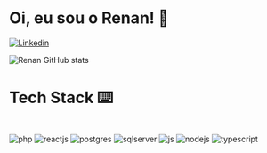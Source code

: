 # Oi, eu sou o Renan! 🤙
[![Linkedin](https://img.shields.io/badge/linkedin-%230077B5.svg?style=for-the-badge&logo=linkedin&logoColor=white)](https://www.linkedin.com/in/renaxcardoso/)


![Renan GitHub stats](https://github-readme-stats.vercel.app/api?username=RenanSilvaCardoso&show_icons=true&theme=dracula)

# Tech Stack ⌨️

<divs style='display: inline_block'><br/>
    <img align="center" alt="php" src="https://img.shields.io/badge/php-%23777BB4.svg?style=for-the-badge&logo=php&logoColor=white)" />
    <img align="center" alt="reactjs" src="https://img.shields.io/badge/react-%2320232a.svg?style=for-the-badge&logo=react&logoColor=%2361DAFB" />
    <img align="center" alt="postgres" src="https://img.shields.io/badge/postgres-%23316192.svg?style=for-the-badge&logo=postgresql&logoColor=white" />
    <img align="center" alt="sqlserver" src="https://img.shields.io/badge/Microsoft%20SQL%20Server-CC2927?style=for-the-badge&logo=microsoft%20sql%20server&logoColor=white" />
    <img align="center" alt="js" src="https://img.shields.io/badge/javascript-%23323330.svg?style=for-the-badge&logo=javascript&logoColor=%23F7DF1E" />
    <img align="center" alt="nodejs" src="https://img.shields.io/badge/node.js-6DA55F?style=for-the-badge&logo=node.js&logoColor=white" />
    <img align="center" alt="typescript" src="https://img.shields.io/badge/typescript-%23007ACC.svg?style=for-the-badge&logo=typescript&logoColor=white" />
</div>

